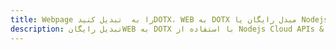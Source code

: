 ---title: Webpage را به  تبدیل کنیدDOTX، WEB به DOTX مبدل رایگان یا Nodejs SDKdescription: تبدیل رایگانWEB به DOTX با استفاده از Nodejs Cloud APIs & SDK همچنین اسناد PDF را در Cloud ایجاد، ویرایش و رندر کنید.---